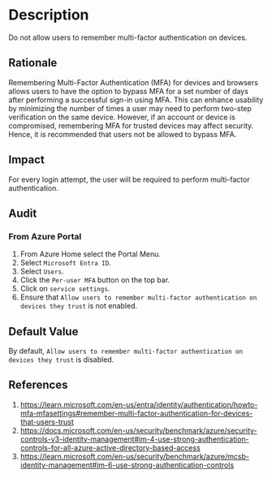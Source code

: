 # Description

Do not allow users to remember multi-factor authentication on devices.

## Rationale

Remembering Multi-Factor Authentication (MFA) for devices and browsers allows users to have the option to bypass MFA for a set number of days after performing a successful sign-in using MFA. This can enhance usability by minimizing the number of times a user may need to perform two-step verification on the same device. However, if an account or device is compromised, remembering MFA for trusted devices may affect security. Hence, it is recommended that users not be allowed to bypass MFA.

## Impact

For every login attempt, the user will be required to perform multi-factor authentication.

## Audit

### From Azure Portal

1. From Azure Home select the Portal Menu.
2. Select `Microsoft Entra ID`.
3. Select `Users`.
4. Click the `Per-user MFA` button on the top bar.
5. Click on `service settings`.
6. Ensure that `Allow users to remember multi-factor authentication on devices they trust` is not enabled.

## Default Value

By default, `Allow users to remember multi-factor authentication on devices they trust` is disabled.

## References

1. <https://learn.microsoft.com/en-us/entra/identity/authentication/howto-mfa-mfasettings#remember-multi-factor-authentication-for-devices-that-users-trust>
2. <https://docs.microsoft.com/en-us/security/benchmark/azure/security-controls-v3-identity-management#im-4-use-strong-authentication-controls-for-all-azure-active-directory-based-access>
3. <https://learn.microsoft.com/en-us/security/benchmark/azure/mcsb-identity-management#im-6-use-strong-authentication-controls>
